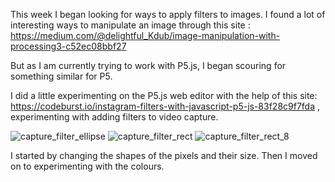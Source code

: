 This week I began looking for ways to apply filters to images. I found a lot of interesting ways to manipulate an image through this site : https://medium.com/@delightful_Kdub/image-manipulation-with-processing3-c52ec08bbf27 

But as I am currently trying to work with P5.js, I began scouring for something similar for P5. 

I did a little experimenting on the P5.js web editor with the help of this site: https://codeburst.io/instagram-filters-with-javascript-p5-js-83f28c9f7fda
, experimenting with adding filters to video capture.

![capture_filter_ellipse](https://user-images.githubusercontent.com/68723452/93660950-53228b80-fa97-11ea-9779-e39776e3fba0.JPG)
![capture_filter_rect](https://user-images.githubusercontent.com/68723452/93660955-587fd600-fa97-11ea-9369-8ee750618eb4.JPG)
![capture_filter_rect_8](https://user-images.githubusercontent.com/68723452/93661024-d9d76880-fa97-11ea-8e19-9602129d8be9.JPG)

I started by changing the shapes of the pixels and their size. Then I moved on to experimenting with the colours. 
